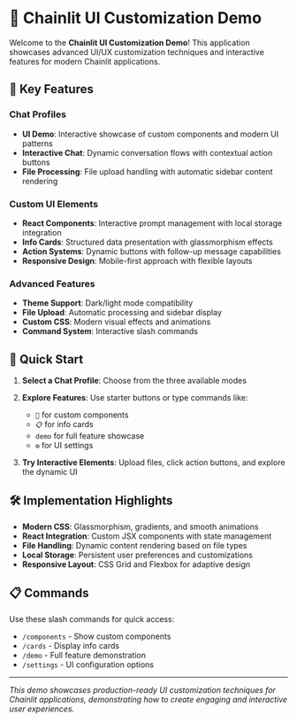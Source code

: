 # 🚀 Chainlit UI Customization Demo

Welcome to the **Chainlit UI Customization Demo**! This application showcases advanced UI/UX customization techniques and interactive features for modern Chainlit applications.

## 🎯 Key Features

### Chat Profiles
- **UI Demo**: Interactive showcase of custom components and modern UI patterns
- **Interactive Chat**: Dynamic conversation flows with contextual action buttons  
- **File Processing**: File upload handling with automatic sidebar content rendering

### Custom UI Elements
- **React Components**: Interactive prompt management with local storage integration
- **Info Cards**: Structured data presentation with glassmorphism effects
- **Action Systems**: Dynamic buttons with follow-up message capabilities
- **Responsive Design**: Mobile-first approach with flexible layouts

### Advanced Features
- **Theme Support**: Dark/light mode compatibility
- **File Upload**: Automatic processing and sidebar display
- **Custom CSS**: Modern visual effects and animations
- **Command System**: Interactive slash commands

## 🎨 Quick Start

1. **Select a Chat Profile**: Choose from the three available modes
2. **Explore Features**: Use starter buttons or type commands like:
   - `🎨` for custom components
   - `📋` for info cards
   - `demo` for full feature showcase
   - `⚙️` for UI settings

3. **Try Interactive Elements**: Upload files, click action buttons, and explore the dynamic UI

## 🛠️ Implementation Highlights

- **Modern CSS**: Glassmorphism, gradients, and smooth animations
- **React Integration**: Custom JSX components with state management
- **File Handling**: Dynamic content rendering based on file types
- **Local Storage**: Persistent user preferences and customizations
- **Responsive Layout**: CSS Grid and Flexbox for adaptive design

## 📋 Commands

Use these slash commands for quick access:
- `/components` - Show custom components
- `/cards` - Display info cards  
- `/demo` - Full feature demonstration
- `/settings` - UI configuration options

---

*This demo showcases production-ready UI customization techniques for Chainlit applications, demonstrating how to create engaging and interactive user experiences.*
